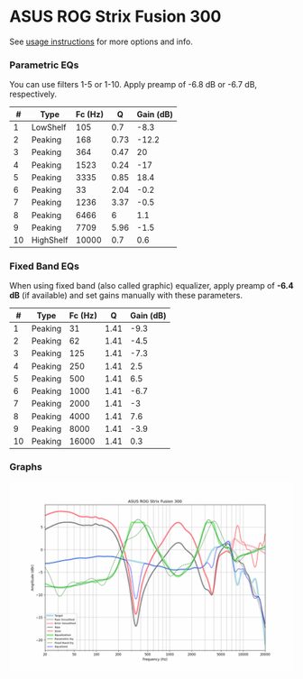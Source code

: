 # ASUS ROG Strix Fusion 300
See [usage instructions](https://github.com/jaakkopasanen/AutoEq#usage) for more options and info.

### Parametric EQs
You can use filters 1-5 or 1-10. Apply preamp of -6.8 dB or -6.7 dB, respectively.

|   # | Type      |   Fc (Hz) |    Q |   Gain (dB) |
|-----|-----------|-----------|------|-------------|
|   1 | LowShelf  |       105 | 0.7  |        -8.3 |
|   2 | Peaking   |       168 | 0.73 |       -12.2 |
|   3 | Peaking   |       364 | 0.47 |        20   |
|   4 | Peaking   |      1523 | 0.24 |       -17   |
|   5 | Peaking   |      3335 | 0.85 |        18.4 |
|   6 | Peaking   |        33 | 2.04 |        -0.2 |
|   7 | Peaking   |      1236 | 3.37 |        -0.5 |
|   8 | Peaking   |      6466 | 6    |         1.1 |
|   9 | Peaking   |      7709 | 5.96 |        -1.5 |
|  10 | HighShelf |     10000 | 0.7  |         0.6 |

### Fixed Band EQs
When using fixed band (also called graphic) equalizer, apply preamp of **-6.4 dB** (if available) and set gains manually with these parameters.

|   # | Type    |   Fc (Hz) |    Q |   Gain (dB) |
|-----|---------|-----------|------|-------------|
|   1 | Peaking |        31 | 1.41 |        -9.3 |
|   2 | Peaking |        62 | 1.41 |        -4.5 |
|   3 | Peaking |       125 | 1.41 |        -7.3 |
|   4 | Peaking |       250 | 1.41 |         2.5 |
|   5 | Peaking |       500 | 1.41 |         6.5 |
|   6 | Peaking |      1000 | 1.41 |        -6.7 |
|   7 | Peaking |      2000 | 1.41 |        -3   |
|   8 | Peaking |      4000 | 1.41 |         7.6 |
|   9 | Peaking |      8000 | 1.41 |        -3.9 |
|  10 | Peaking |     16000 | 1.41 |         0.3 |

### Graphs
![](./ASUS%20ROG%20Strix%20Fusion%20300.png)
